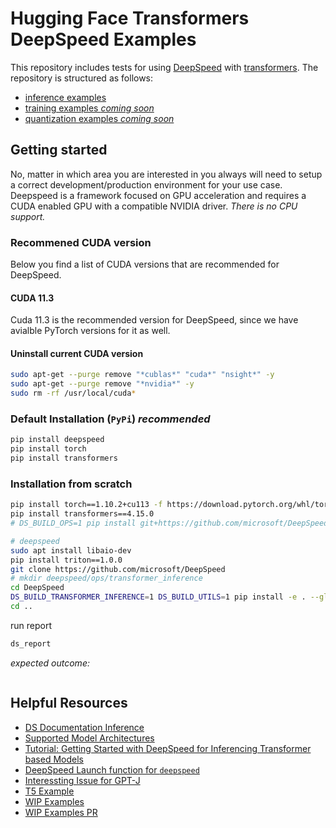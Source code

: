 # Hugging Face Transformers DeepSpeed Examples

This repository includes tests for using [DeepSpeed](https://www.deepspeed.ai/) with [transformers](https://huggingface.co/docs/transformers/main/en/main_classes/deepspeed). 
The repository is structured as follows:

* [inference examples](./inference)
* [training examples  _coming soon_](./training)
* [quantization examples _coming soon_](./quantization)

## Getting started

No, matter in which area you are interested in you always will need to setup a correct development/production environment for your use case.
Deepspeed is a framework focused on GPU acceleration and requires a CUDA enabled GPU with a compatible NVIDIA driver. _There is no CPU support._

### Recommened CUDA version

Below you find a list of CUDA versions that are recommended for DeepSpeed.

#### CUDA 11.3

Cuda 11.3 is the recommended version for DeepSpeed, since we have avialble PyTorch versions for it as well.




#### Uninstall current CUDA version

```bash
sudo apt-get --purge remove "*cublas*" "cuda*" "nsight*" -y
sudo apt-get --purge remove "*nvidia*" -y 
sudo rm -rf /usr/local/cuda*
```



### Default Installation (`PyPi`) _recommended_

```bash
pip install deepspeed
pip install torch
pip install transformers
```

### Installation from scratch

```bash
pip install torch==1.10.2+cu113 -f https://download.pytorch.org/whl/torch_stable.html
pip install transformers==4.15.0
# DS_BUILD_OPS=1 pip install git+https://github.com/microsoft/DeepSpeed.git

# deepspeed 
sudo apt install libaio-dev
pip install triton==1.0.0
git clone https://github.com/microsoft/DeepSpeed
# mkdir deepspeed/ops/transformer_inference
cd DeepSpeed
DS_BUILD_TRANSFORMER_INFERENCE=1 DS_BUILD_UTILS=1 pip install -e . --global-option="build_ext" --global-option="-j8" --no-cache -v --disable-pip-version-check 2>&1 | tee build.log
cd ..
```

run report

```bash
ds_report
```

_expected outcome:_

```bash

```

## Helpful Resources

* [DS Documentation Inference](https://deepspeed.readthedocs.io/en/latest/inference-init.html)
* [Supported Model Architectures](https://github.com/microsoft/DeepSpeed/blob/master/deepspeed/module_inject/replace_policy.py)
* [Tutorial: Getting Started with DeepSpeed for Inferencing Transformer based Models](https://www.deepspeed.ai/tutorials/inference-tutorial/)
* [DeepSpeed Launch function for `deepspeed`](https://github.com/microsoft/DeepSpeed/blob/dac9056e13ded1f931171c5f2461761c89fe2595/deepspeed/launcher/launch.py#L90)
* [Interessting Issue for GPT-J](https://github.com/microsoft/DeepSpeed/issues/1332) 
* [T5 Example](https://github.com/microsoft/DeepSpeed/pull/1711/files) 
* [WIP Examples](https://github.com/microsoft/DeepSpeedExamples/tree/inference/General-TP-examples/inference/huggingface)
* [WIP Examples PR](https://github.com/microsoft/DeepSpeedExamples/pull/144)